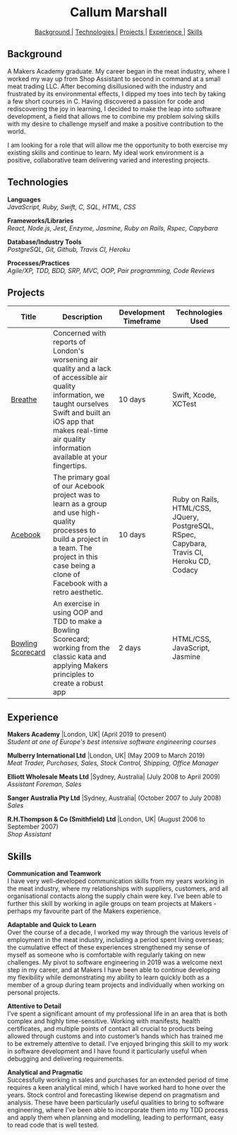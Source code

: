 <h1 align="center">Callum Marshall</h1>
<div align="center">

[Background ](#background) |
[Technologies ](#technologies) |
[Projects ](#projects) |
[Experience ](#experience) |
[Skills ](#skills)

</div>

## Background

A Makers Academy graduate. My career began in the meat industry, where I worked my way up from Shop Assistant to second in command at a small meat trading LLC. After becoming disillusioned with the industry and frustrated by its environmental effects, I dipped my toes into tech by taking a few short courses in C. Having discovered a passion for code and rediscovering the joy in learning, I decided to make the leap into software development, a field that allows me to combine my problem solving skills with my desire to challenge myself and make a positive contribution to the world.  
  
I am looking for a role that will allow me the opportunity to both exercise my existing skills and continue to learn. My ideal work environment is a positive, collaborative team delivering varied and interesting projects.

## Technologies
 
**Languages**   
*JavaScript, Ruby, Swift, C, SQL, HTML, CSS*
 
**Frameworks/Libraries**   
*React, Node.js, Jest, Enzyme, Jasmine, Ruby on Rails, Rspec, Capybara*
 
**Database/Industry Tools**    
*PostgreSQL, Git, Github, Travis CI, Heroku*
 
**Processes/Practices**    
*Agile/XP, TDD, BDD, SRP, MVC, OOP, Pair programming, Code Reviews*

## Projects

| Title | Description | Development Timeframe | Technologies Used |
|--|--|--|--|
| [Breathe](https://github.com/callum-marshall/Breathe) | Concerned with reports of London's worsening air quality and a lack of accessible air quality information, we taught ourselves Swift and built an iOS app that makes real-time air quality information available at your fingertips. | 10 days | Swift, Xcode, XCTest |
| [Acebook](https://github.com/callum-marshall/acebook-FiveGuys) | The primary goal of our Acebook project was to learn as a group and use high-quality processes to build a project in a team. The project in this case being a clone of Facebook with a retro aesthetic. | 10 days | Ruby on Rails, HTML/CSS, JQuery, PostgreSQL, RSpec, Capybara, Travis CI, Heroku CD, Codacy |
| [Bowling Scorecard](https://github.com/callum-marshall/bowling-challenge) | An exercise in using OOP and TDD to make a Bowling Scorecard; working from the classic kata and applying Makers principles to create a robust app | 2 days |HTML/CSS, JavaScript, Jasmine |

## Experience

**Makers Academy** |London, UK| (April 2019 to present)    
*Student at one of Europe's best intensive software engineering courses*

**Mulberry International Ltd** |London, UK| (May 2009 to March 2019)    
*Meat Trader, Purchases, Sales, Stock Control, Shipping, Office Manager*

**Elliott Wholesale Meats Ltd** |Sydney, Australia| (July 2008 to April 2009)   
*Assistant Foreman, Sales*  

**Sanger Australia Pty Ltd** |Sydney, Australia| (October 2007 to July 2008)   
*Sales*  

**R.H.Thompson & Co (Smithfield) Ltd** |London, UK| (August 2006 to September 2007)   
*Shop Assistant*  

## Skills

**Communication and Teamwork**   
I have very well-developed communication skills from my years working in the meat industry, where my relationships with suppliers, customers, and all organisational contacts along the supply chain were key. I’ve been able to further this skill by working in agile groups on team projects at Makers - perhaps my favourite part of the Makers experience.  

**Adaptable and Quick to Learn**   
Over the course of a decade, I worked my way through the various levels of employment in the meat industry, including a period spent living overseas; the cumulative effect of these experiences strengthened my sense of myself as someone who is comfortable with regularly taking on new challenges. My pivot to software engineering in 2019 was a welcome next step in my career, and at Makers I have been able to continue developing my flexibility while demonstrating my ability to learn quickly both as a member of a group during team projects and individually when working on personal projects.  

**Attentive to Detail**   
I’ve spent a significant amount of my professional life in an area that is both complex and highly time-sensitive. Working with manifests, health certificates, and multiple points of contact all crucial to products being allowed through customs and into customer’s hands which has trained me to be extremely attentive to detail. I’ve enjoyed bringing this skill to my work in software development and I have found it particularly useful when debugging and delivering requirements.  

**Analytical and Pragmatic**   
Successfully working in sales and purchases for an extended period of time requires a keen analytical mind, which I have worked hard to hone over the years. Stock control and forecasting likewise depend on pragmatism and analysis. These have been particularly useful qualities to bring to software engineering, where I’ve been able to incorporate them into my TDD process and apply them when planning and modelling, leading to performant, easy to read code that is well tested.  
